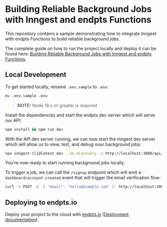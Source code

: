 # Building Reliable Background Jobs with Inngest and endpts Functions

This repository contains a sample demonstrating how to integrate Inngest with endpts Functions to build reliable background jobs.

The complete guide on how to run the project locally and deploy it can be found here: [Building Reliable Background Jobs with Inngest and endpts Functions](https://endpts.io/blog/building-reliable-background-jobs-with-inngest-and-endpts-functions).

## Local Development

To get started locally, rename `.env.sample` to `.env`:

```bash
mv .env.sample .env
```

> **NOTE:** Node 18.x or greater is required

Install the dependencies and start the endpts dev server which will serve our API:

```bash
npm install && npm run dev
```

With the API dev server running, we can now start the inngest dev server which will allow us to view, test, and debug oour background jobs:

```bash
npx inngest-cli@latest dev --no-discovery -u http://localhost:3000/api/inngest
```

You're now ready to start running background jobs locally.

To trigger a job, we can call the `/signup` endpoint which will emit a `dashboard/account.created` event that will trigger the email verification flow:

```bash
curl -X POST -d '{ "email": "hello@example.com" }' http://localhost:3000/signup
```

## Deploying to endpts.io

Deploy your project to the cloud with [endpts.io](https://dashboard.endpts.io) ([Deployment documentation](https://endpts.io/docs/core-concepts/deployments)).
